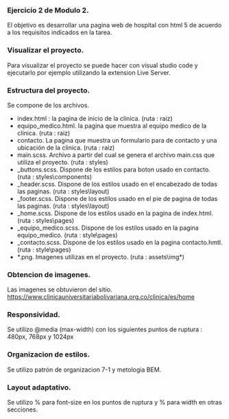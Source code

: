 
### Ejercicio 2 de Modulo 2.

El objetivo es desarrollar una pagina web de hospital con  html 5 de acuerdo a los requisitos indicados en la tarea.


### Visualizar el proyecto.
Para visualizar el proyecto se puede hacer con visual studio code y ejecutarlo por ejemplo utilizando la extension Live Server.

### Estructura del proyecto.
Se compone de los archivos.
- index.html : la pagina de inicio de la clinica. (ruta : raiz)
- equipo_medico.html. la pagina que muestra al equipo medico de la clinica.  (ruta : raiz)
- contacto. La pagina que muestra un formulario para de contacto y una ubicación de la clinica.  (ruta : raiz)
- main.scss. Archivo a partir del cual se genera el archivo main.css que utiliza el proyecto. (ruta : styles)
- _buttons.scss. Dispone de los estilos para boton usado en contacto. (ruta : styles\components)
- _header.scss. Dispone de los estilos usado en el encabezado de todas las paginas. (ruta : styles\layout)
- _footer.scss. Dispone de los estilos usado en el pie de pagina de todas las paginas. (ruta : styles\layout)
- _home.scss. Dispone de los estilos usado en la pagina de index.html. (ruta : styles\pages)
- _equipo_medico.scss. Dispone de los estilos usado en la pagina equipo_medico. (ruta : style\pages)
- _contacto.scss. Dispone de los estilos usado en la pagina contacto.hmtl. (ruta : style\pages)
- *.png. Imagenes utilizas en el proyecto. (ruta : assets\img\*)

### Obtencion de imagenes.
Las imagenes se obtuvieron del sitio. https://www.clinicauniversitariabolivariana.org.co/clinica/es/home

### Responsividad.
Se utilizo  @media (max-width) con los siguientes puntos de ruptura : 480px, 768px y 1024px

### Organizacion de estilos.
Se utilizo patrón de organizacion 7-1 y metologia BEM.

### Layout adaptativo.
Se utilizo % para font-size en los puntos de ruptura y % para width en otras secciones.
